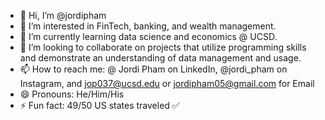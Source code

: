 - 👋 Hi, I’m @jordipham
- 👀 I’m interested in FinTech, banking, and wealth management.
- 🌱 I’m currently learning data science and economics @ UCSD.
- 💞️ I’m looking to collaborate on projects that utilize programming skills and demonstrate an understanding of data management and usage.
- 📫 How to reach me: @ Jordi Pham on LinkedIn, @jordi_pham on Instagram, and jop037@ucsd.edu or jordipham05@gmail.com for Email
- 😄 Pronouns: He/Him/His
- ⚡ Fun fact: 49/50 US states traveled ✅

<!---
jordipham/jordipham is a ✨ special ✨ repository because its `README.md` (this file) appears on your GitHub profile.
You can click the Preview link to take a look at your changes.
--->
